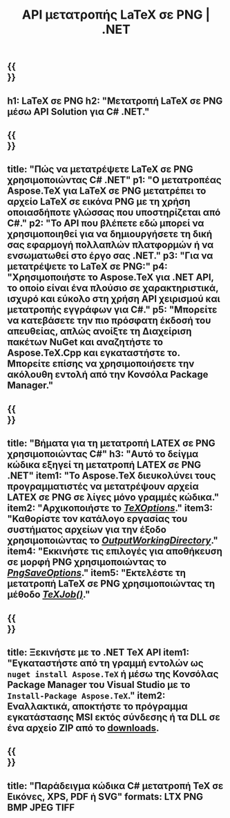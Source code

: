 ﻿---
translation: true
template: /_templates/_conversion-child-net.md
title: API μετατροπής LaTeX σε PNG | .NET
description: Λειτουργία μετατροπής LaTeX σε PNG. Ενσωματώστε αυτήν τη βιβλιοθήκη .NET εσωτερικής εγκατάστασης στο έργο σας ή χρησιμοποιήστε εφαρμογές πολλαπλών πλατφορμών για να μετατρέψετε το LaTeX σε PNG.
keywords: latex σε png api net, latex2png ενσωμάτωση c#
url: /net/conversion/latex-to-png/
family: tex
platformtag: net
feature: conversion
informat: LATEX
outformat: PNG
otherformats: BMP JPEG TIFF PDF SVG XPS
---

{{<section banner>}}
---
h1: LaTeX σε PNG
h2: "Μετατροπή LaTeX σε PNG μέσω API Solution για C# .NET."
---

{{<section overview>}}
---
title: "Πώς να μετατρέψετε LaTeX σε PNG χρησιμοποιώντας C# .NET"
p1: "Ο μετατροπέας Aspose.TeX για LaTeX σε PNG μετατρέπει το αρχείο LaTeX σε εικόνα PNG με τη χρήση οποιασδήποτε γλώσσας που υποστηρίζεται από C#."
p2: "Το API που βλέπετε εδώ μπορεί να χρησιμοποιηθεί για να δημιουργήσετε τη δική σας εφαρμογή πολλαπλών πλατφορμών ή να ενσωματωθεί στο έργο σας .NET."
p3: "Για να μετατρέψετε το LaTeX σε PNG:"
p4: "Χρησιμοποιήστε το Aspose.TeX για .NET API, το οποίο είναι ένα πλούσιο σε χαρακτηριστικά, ισχυρό και εύκολο στη χρήση API χειρισμού και μετατροπής εγγράφων για C#."
p5: "Μπορείτε να κατεβάσετε την πιο πρόσφατη έκδοσή του απευθείας, απλώς ανοίξτε τη Διαχείριση πακέτων NuGet και αναζητήστε το Aspose.TeX.Cpp και εγκαταστήστε το. Μπορείτε επίσης να χρησιμοποιήσετε την ακόλουθη εντολή από την Κονσόλα Package Manager."
---

{{<section feature1>}}
---
title: "Βήματα για τη μετατροπή LATEX σε PNG χρησιμοποιώντας C#"
h3: "Αυτό το δείγμα κώδικα εξηγεί τη μετατροπή LATEX σε PNG .NET"
item1: "Το Aspose.TeX διευκολύνει τους προγραμματιστές να μετατρέψουν αρχεία LATEX σε PNG σε λίγες μόνο γραμμές κώδικα."
item2: "Αρχικοποιήστε το [*TeXOptions*](https://reference.aspose.com/tex/net/aspose.tex/texoptions/)."
item3: "Καθορίστε τον κατάλογο εργασίας του συστήματος αρχείων για την έξοδο χρησιμοποιώντας το [*OutputWorkingDirectory*](https://reference.aspose.com/tex/net/aspose.tex/texoptions/outputworkingdirectory/)."
item4: "Εκκινήστε τις επιλογές για αποθήκευση σε μορφή PNG χρησιμοποιώντας το [*PngSaveOptions*](https://reference.aspose.com/tex/net/aspose.tex.presentation.image/pngsaveoptions/)."
item5: "Εκτελέστε τη μετατροπή LaTeX σε PNG χρησιμοποιώντας τη μέθοδο [*TeXJob()*](https://reference.aspose.com/tex/net/aspose.tex/texjob/)."
---

{{<section feature2>}}
---
title: Ξεκινήστε με το .NET TeX API
item1: "Εγκαταστήστε από τη γραμμή εντολών ως ```nuget install Aspose.TeX``` ή μέσω της Κονσόλας Package Manager του Visual Studio με το ```Install-Package Aspose.TeX```."
item2: Εναλλακτικά, αποκτήστε το πρόγραμμα εγκατάστασης MSI εκτός σύνδεσης ή τα DLL σε ένα αρχείο ZIP από το [downloads](https://releases.aspose.com/tex/net).
---

{{<section widget>}}
---
title: "Παράδειγμα κώδικα C# μετατροπή TeX σε Εικόνες, XPS, PDF ή SVG"
formats: LTX PNG BMP JPEG TIFF
---